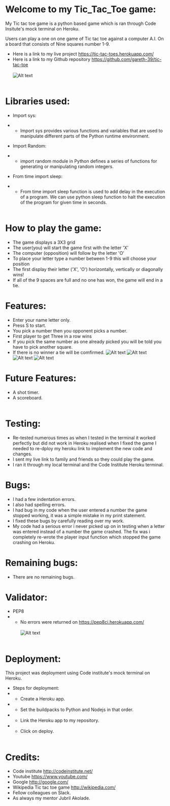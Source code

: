 # Welcome to my Tic_Tac_Toe game:


My Tic tac toe game is a python based game which is ran through Code Insitute's mock terminal on Heroku.<br>

Users can play a one on one game of Tic tac toe against a computer A.I. On a board that consists of Nine squares number 1-9.<br>

- Here is a link to my live project https://tic-tac-toes.herokuapp.com/
- Here is a link to my Github repository
https://github.com/gareth-39/tic-tac-toe
<br><br>
![Alt text](readMe.images/LiveGame.png)<br><br>

# Libraries used:
-  Import sys:
- - Import sys provides various functions and variables that are used to manipulate different parts of the Python runtime environment.

- Import Random:
- -  import random module in Python defines a series of functions for generating or manipulating random integers.

- From time import sleep:
- - From time import sleep function is used to add delay in the execution of a program. We can use python sleep function to halt the execution of the program for given time in seconds.<br><br>


# How to play the game:

- The game displays a 3X3 grid
- The user(you) will start the game first with the letter 'X'
- The computer (opposition) will follow by the letter 'O'
- To place your letter type a number between 1-9 this will choose your position
- The first display their letter ('X', 'O')
  horizontally, vertically or diagonally wins!
- If all of the 9 spaces are full and no one has won,
  the game will end in a tie.
#

# Features:

- Enter your name letter only. 
- Press S to start.
- You pick a number then you opponent picks a number.
- First player to get Three in a row wins
- If you pick the same number as one already picked you will be told you have to pick another square.
- If there is no winner a tie will be comfirmed.
![Alt text](readMe.images/Game%20start.png)
![Alt text](readMe.images/name%20entry.png)
![Alt text](readMe.images/invalid%20input.png)
![Alt text](readMe.images/finished%20game.png)

#
# Future Features:

- A shot timer.
- A scoreboard. <br><br>

# Testing:
- Re-tested numerous times as when I tested in the terminal it worked perfectly but did not work in Heroku realised when I fixed the game I needed to re-dploy my heroku link to implement the new code and changes.
- I sent my live link to family and friends so they could play the game.
- I ran it through my local terminal and the Code Institute Heroku terminal.

# Bugs:
- I had a few indentation errors.
- I also had spelling errors.
- I had bug in my code when the user entered a number the game stopped working, it was a simple mistake in my print statement.
- I fixed these bugs by carefully reading over my work.
- My code had a serious error i never picked up on in testing when a letter was entered instead of a number the game crashed. The fix was i completely re-wrote the player input function which stopped the game crashing on Heroku. 

# Remaining bugs:
- There are no remaining bugs.

# Validator:
- PEP8
- - No errors were returned on https://pep8ci.herokuapp.com/ <br><br>
![Alt text](readMe.images/ci%20python.png)
<br><br>

# Deployment:
This project was deployment using Code institute's mock terminal on Heroku.

- Steps for deployment:
- - Create a Heroku app.
- - Set the buildpacks to Python and Nodejs in that order.
- - Link the Heroku app to my repository.
- - Click on deploy.<br><br>

# Credits:
- Code institute http://codeinstitute.net/
- Youtube https://www.youtube.com/
- Google http://google.com/
- Wikipedia Tic tac toe game http://wikipedia.com/
- Fellow colleagues on Slack.
- As always my mentor Jubril Akolade.